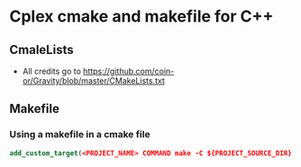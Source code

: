 # Cplex cmake and makefile for C++

## CmaleLists

- All credits go to https://github.com/coin-or/Gravity/blob/master/CMakeLists.txt

## Makefile

### Using a makefile in a cmake file

```cmake
add_custom_target(<PROJECT_NAME> COMMAND make -C ${PROJECT_SOURCE_DIR} CLION_EXE_DIR=${PROJECT_BINARY_DIR})
```
